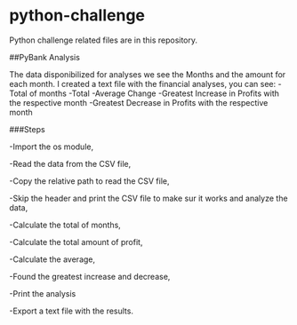 # python-challenge

Python challenge related files are in this repository.

##PyBank Analysis

The data disponibilized for analyses we see the Months and the amount for each month.
I created a text file with the financial analyses, you can see:
-Total of months
-Total
-Average Change
-Greatest Increase in Profits with the respective month
-Greatest Decrease in Profits with the respective month

###Steps

-Import the os module,

-Read the data from the CSV file,

-Copy the relative path to read the CSV file,

-Skip the header and print the CSV file to make sur it works and analyze the data,

-Calculate the total of months,

-Calculate the total amount of profit,

-Calculate the average,

-Found the greatest increase and decrease,

-Print the analysis

-Export a text file with the results.



